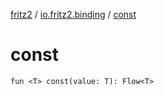[fritz2](../index.md) / [io.fritz2.binding](index.md) / [const](./const.md)

# const

`fun <T> const(value: T): Flow<T>`